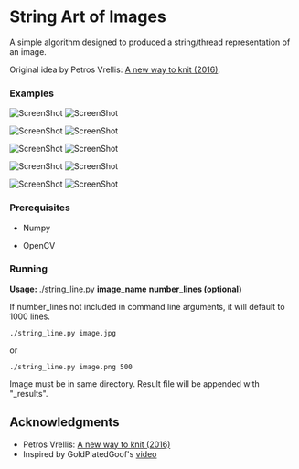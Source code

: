 # String Art of Images

A simple algorithm designed to produced a string/thread representation of an image. 

Original idea by Petros Vrellis: [A new way to knit (2016)](http://artof01.com/vrellis/works/knit.html). 

### Examples

![ScreenShot](https://github.com/kristapratico/string_art_of_images/blob/master/images/johnm_cropped.png)
![ScreenShot](https://github.com/kristapratico/string_art_of_images/blob/master/images/johnm_results.png)

![ScreenShot](https://github.com/kristapratico/string_art_of_images/blob/master/images/dad_cropped.png)
![ScreenShot](https://github.com/kristapratico/string_art_of_images/blob/master/images/dad_results.png)

![ScreenShot](https://github.com/kristapratico/string_art_of_images/blob/master/images/dan_cropped.png)
![ScreenShot](https://github.com/kristapratico/string_art_of_images/blob/master/images/dan_results.png)

![ScreenShot](https://github.com/kristapratico/string_art_of_images/blob/master/images/heart_cropped.png)
![ScreenShot](https://github.com/kristapratico/string_art_of_images/blob/master/images/heart_results.png)

![ScreenShot](https://github.com/kristapratico/string_art_of_images/blob/master/images/kitty_cropped.png)
![ScreenShot](https://github.com/kristapratico/string_art_of_images/blob/master/images/kitty_results.png)

### Prerequisites

* Numpy

* OpenCV

### Running

**Usage:** ./string_line.py **image_name** **number_lines (optional)**

If number_lines not included in command line arguments, it will default to 1000 lines.

```
./string_line.py image.jpg
```
or

```
./string_line.py image.png 500
```
Image must be in same directory. Result file will be appended with "_results".

## Acknowledgments

* Petros Vrellis: [A new way to knit (2016)](http://artof01.com/vrellis/works/knit.html)
* Inspired by GoldPlatedGoof's [video](https://www.youtube.com/watch?v=-S_l8GGxOhU)
